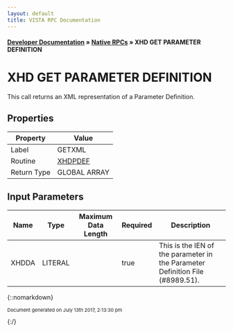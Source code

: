 ```yaml
---
layout: default
title: VISTA RPC Documentation
---
```


#### [Developer Documentation](../index) &#187; [Native RPCs](TableOfContents) &#187; XHD GET PARAMETER DEFINITION<br/>
# XHD GET PARAMETER DEFINITION

This call returns an XML representation of a Parameter Definition.

## Properties

Property | Value
--- | ---
Label | GETXML
Routine | [XHDPDEF](http://code.osehra.org/dox/Routine_XHDPDEF_source.html)
Return Type | GLOBAL ARRAY


## Input Parameters

Name | Type | Maximum Data Length | Required | Description
--- | --- | --- | --- | ---
XHDDA | LITERAL |  | true | This is the IEN of the parameter in the Parameter Definition File (#8989.51).



{::nomarkdown} <br/><p style="font-size: 11px">Document generated on July 13th 2017, 2:13:30 pm</p>{:/}